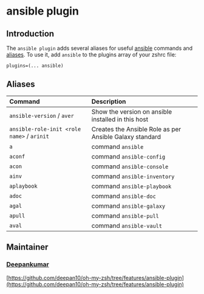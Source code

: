 # ansible plugin
## Introduction
The `ansible plugin` adds several aliases for useful [ansible](https://docs.ansible.com/ansible/latest/index.html) commands and [aliases](#aliases).
To use it, add `ansible` to the plugins array of your zshrc file:
```
plugins=(... ansible)
```
## Aliases
| Command                                    | Description                                                         |
|:-------------------------------------------|:--------------------------------------------------------------------|
| `ansible-version` / `aver`                 | Show the version on ansible installed in this host                  |
| `ansible-role-init <role name>` / `arinit` | Creates the Ansible Role as per Ansible Galaxy standard             |
| `a`                                        | command `ansible`                                                   |
| `aconf`                                    | command `ansible-config`                                            |
| `acon`                                     | command `ansible-console`                                           |
| `ainv`                                     | command `ansible-inventory`                                         |
| `aplaybook`                                | command `ansible-playbook`                                          |
| `adoc`                                     | command `ansible-doc`                                               |
| `agal`                                     | command `ansible-galaxy`                                            |
| `apull`                                    | command `ansible-pull`                                              |
| `aval`                                     | command `ansible-vault`                                             |
## Maintainer
### [Deepankumar](https://github.com/deepan10)
[https://github.com/deepan10/oh-my-zsh/tree/features/ansible-plugin](https://github.com/deepan10/oh-my-zsh/tree/features/ansible-plugin)
